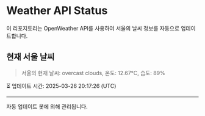 
# Weather API Status

이 리포지토리는 OpenWeather API를 사용하여 서울의 날씨 정보를 자동으로 업데이트합니다.

## 현재 서울 날씨
> 서울의 현재 날씨: overcast clouds, 온도: 12.67°C, 습도: 89%

⏳ 업데이트 시간: 2025-03-26 20:17:26 (UTC)

---
자동 업데이트 봇에 의해 관리됩니다.
